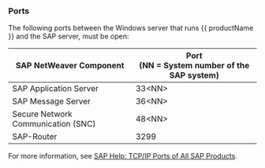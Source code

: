 
### Ports

The following ports between the Windows server that runs {{ productName }} and the SAP server, must be open:

| SAP NetWeaver Component | Port<br> (NN = System number of the SAP system) |
| ------------- |----------|
| SAP Application Server | 33\<NN> |
| SAP Message Server | 36\<NN> |
| Secure Network Communication (SNC)| 48\<NN\> |
| SAP-Router | 3299 |

For more information, see [SAP Help: TCP/IP Ports of All SAP Products](https://help.sap.com/viewer/ports).
